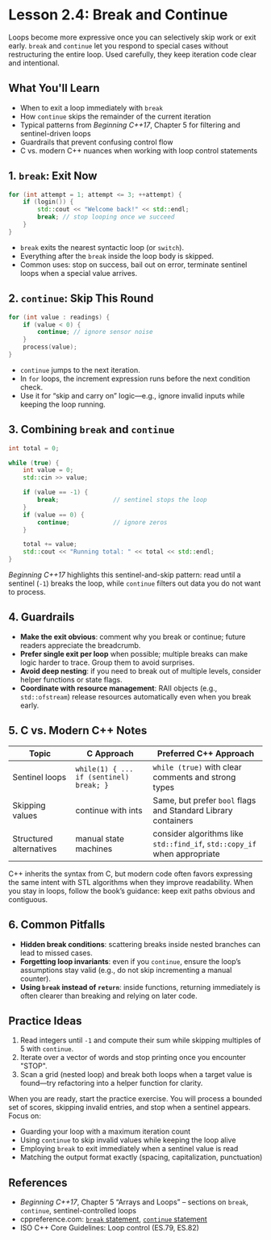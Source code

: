 # Lesson 2.4: Break and Continue

Loops become more expressive once you can selectively skip work or exit early. `break` and `continue` let you respond to special cases without restructuring the entire loop. Used carefully, they keep iteration code clear and intentional.

## What You'll Learn

- When to exit a loop immediately with `break`
- How `continue` skips the remainder of the current iteration
- Typical patterns from *Beginning C++17*, Chapter 5 for filtering and sentinel-driven loops
- Guardrails that prevent confusing control flow
- C vs. modern C++ nuances when working with loop control statements

## 1. `break`: Exit Now

```cpp
for (int attempt = 1; attempt <= 3; ++attempt) {
    if (login()) {
        std::cout << "Welcome back!" << std::endl;
        break; // stop looping once we succeed
    }
}
```

- `break` exits the nearest syntactic loop (or `switch`).
- Everything after the `break` inside the loop body is skipped.
- Common uses: stop on success, bail out on error, terminate sentinel loops when a special value arrives.

## 2. `continue`: Skip This Round

```cpp
for (int value : readings) {
    if (value < 0) {
        continue; // ignore sensor noise
    }
    process(value);
}
```

- `continue` jumps to the next iteration.
- In `for` loops, the increment expression runs before the next condition check.
- Use it for “skip and carry on” logic—e.g., ignore invalid inputs while keeping the loop running.

## 3. Combining `break` and `continue`

```cpp
int total = 0;

while (true) {
    int value = 0;
    std::cin >> value;

    if (value == -1) {
        break;               // sentinel stops the loop
    }
    if (value == 0) {
        continue;            // ignore zeros
    }

    total += value;
    std::cout << "Running total: " << total << std::endl;
}
```

*Beginning C++17* highlights this sentinel-and-skip pattern: read until a sentinel (`-1`) breaks the loop, while `continue` filters out data you do not want to process.

## 4. Guardrails

- **Make the exit obvious**: comment why you break or continue; future readers appreciate the breadcrumb.
- **Prefer single exit per loop** when possible; multiple breaks can make logic harder to trace. Group them to avoid surprises.
- **Avoid deep nesting**: if you need to break out of multiple levels, consider helper functions or state flags.
- **Coordinate with resource management**: RAII objects (e.g., `std::ofstream`) release resources automatically even when you break early.

## 5. C vs. Modern C++ Notes

| Topic | C Approach | Preferred C++ Approach |
|-------|------------|------------------------|
| Sentinel loops | `while(1) { ... if (sentinel) break; }` | `while (true)` with clear comments and strong types |
| Skipping values | continue with ints | Same, but prefer `bool` flags and Standard Library containers |
| Structured alternatives | manual state machines | consider algorithms like `std::find_if`, `std::copy_if` when appropriate |

C++ inherits the syntax from C, but modern code often favors expressing the same intent with STL algorithms when they improve readability. When you stay in loops, follow the book’s guidance: keep exit paths obvious and contiguous.

## 6. Common Pitfalls

- **Hidden break conditions**: scattering breaks inside nested branches can lead to missed cases.
- **Forgetting loop invariants**: even if you `continue`, ensure the loop’s assumptions stay valid (e.g., do not skip incrementing a manual counter).
- **Using `break` instead of `return`**: inside functions, returning immediately is often clearer than breaking and relying on later code.

## Practice Ideas

1. Read integers until `-1` and compute their sum while skipping multiples of 5 with `continue`.
2. Iterate over a vector of words and stop printing once you encounter "STOP".
3. Scan a grid (nested loop) and break both loops when a target value is found—try refactoring into a helper function for clarity.

When you are ready, start the practice exercise. You will process a bounded set of scores, skipping invalid entries, and stop when a sentinel appears. Focus on:

- Guarding your loop with a maximum iteration count
- Using `continue` to skip invalid values while keeping the loop alive
- Employing `break` to exit immediately when a sentinel value is read
- Matching the output format exactly (spacing, capitalization, punctuation)

## References

- *Beginning C++17*, Chapter 5 “Arrays and Loops” – sections on `break`, `continue`, sentinel-controlled loops
- cppreference.com: [`break` statement](https://en.cppreference.com/w/cpp/language/break), [`continue` statement](https://en.cppreference.com/w/cpp/language/continue)
- ISO C++ Core Guidelines: Loop control (ES.79, ES.82)
